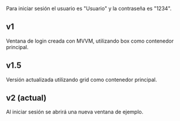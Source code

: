 Para iniciar sesión el usuario es "Usuario" y la contraseña es "1234".
## v1
Ventana de login creada con MVVM, utilizando box como contenedor principal.
## v1.5 
Versión actualizada utilizando grid como contenedor principal.
## v2 (actual)
Al iniciar sesión se abrirá una nueva ventana de ejemplo.
